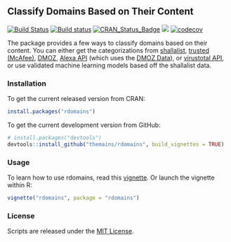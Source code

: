 ## Classify Domains Based on Their Content
[![Build Status](https://travis-ci.org/themains/rdomains.svg?branch=master)](https://travis-ci.org/themains/rdomains)
[![Build status](https://ci.appveyor.com/api/projects/status/3vjmwn7jyf1s17e4?svg=true)](https://ci.appveyor.com/project/soodoku/rdomains)
[![CRAN_Status_Badge](http://www.r-pkg.org/badges/version/rdomains)](https://cran.r-project.org/package=rdomains)
![](http://cranlogs.r-pkg.org/badges/grand-total/rdomains)
[![codecov](https://codecov.io/gh/themains/rdomains/branch/master/graph/badge.svg)](https://codecov.io/gh/themains/rdomains)

The package provides a few ways to classify domains based on their content. You can either get the categorizations from [shallalist](http://www.shallalist.de/), [trusted (McAfee)](http://trustedsource.org), [DMOZ](http://rdf.dmoz.org), [Alexa API](http://docs.aws.amazon.com/AlexaWebInfoService/latest/) (which uses the [DMOZ Data](http://rdf.dmoz.org)), or [virustotal API](http://virustotal.com), or use validated machine learning models based off the shallalist data. 

### Installation

To get the current released version from CRAN:
```r
install.packages("rdomains")
```

To get the current development version from GitHub:

```r
# install.packages("devtools")
devtools::install_github("themains/rdomains", build_vignettes = TRUE)
```

### Usage

To learn how to use rdomains, read this [vignette](vignettes/rdomains.md). Or launch the vignette within R: 

```r
vignette("rdomains", package = "rdomains")
```

### License

Scripts are released under the [MIT License](https://opensource.org/licenses/MIT).